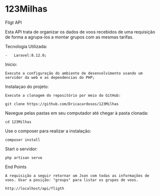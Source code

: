 # 123Milhas

Fligt API

Esta API trata de organizar os dados de voos recebidos de uma requisição de forma a agrupa-los a montar grupos com as mesmas tarifas.

Tecnologia Utilizada:

    -   Laravel:8.12.0;
    
Inicio:

    Execute a configuração do ambiente de desenvolvimento usando um servidor da web e as dependencias do PHP;

Instalaçao do projeto:

    Execute a clonagem do repositório por meio do GitHub:

    git clone https://github.com/Dricacardosos/123Milhas
    
Navegue pelas pastas em seu computador até chegar à pasta clonada:

    cd 123Milhas
    
Use o composer para realizar a instalação:

    composer install
    
Start o servidor:

    php artisan serve
    

End Points

    A requisição a seguir retornar um Json com todas as informações de voos. Usar a posição: "groups" para listar os grupos de voos.
    
    http://localhost/api/fligth

    
